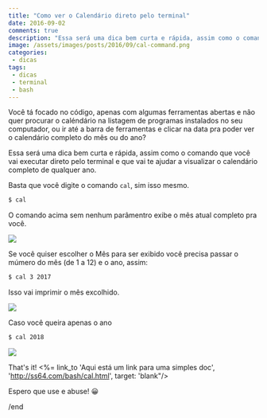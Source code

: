 ```yaml
---
title: "Como ver o Calendário direto pelo terminal"
date: 2016-09-02
comments: true
description: "Essa será uma dica bem curta e rápida, assim como o comando que você vai executar no seu terminal."
image: /assets/images/posts/2016/09/cal-command.png
categories:
 - dicas
tags:
 - dicas
 - terminal
 - bash
---
```


Você tá focado no código, apenas com algumas ferramentas abertas e não quer procurar o caléndário na listagem de programas instalados no seu computador, ou ir até a barra de ferramentas e clicar na data pra poder ver o calendário completo do mês ou do ano?

Essa será uma dica bem curta e rápida, assim como o comando que você vai executar direto pelo terminal e que vai te ajudar a visualizar o calendário completo de qualquer ano.

Basta que você digite o comando `cal`, sim isso mesmo.

```bash
$ cal
```

O comando acima sem nenhum parâmentro exibe o mês atual completo pra você.

<div class="image">
  <img src="/images/posts/2016/09/cal-command.png"/>
</div>

Se você quiser escolher o Mês para ser exibido você precisa passar o múmero do mês (de 1 a 12) e o ano, assim:

```bash
$ cal 3 2017
```

Isso vai imprimir o mês excolhido.

<div class="image">
  <img src="/images/posts/2016/09/cal-march-2017.png"/>
</div>

Caso você queira apenas o ano

```bash
$ cal 2018
```

<div class="image">
  <img src="/images/posts/2016/09/cal-year-2018.png"/>
</div>

That's it! <%= link_to 'Aqui está um link para uma simples doc', 'http://ss64.com/bash/cal.html', target: 'blank"/>

Espero que use e abuse! 😀

/end
